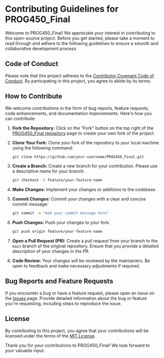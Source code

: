 # Contributing Guidelines for PROG450_Final

Welcome to PROG450_Final! We appreciate your interest in contributing to this open-source project. Before you get started, please take a moment to read through and adhere to the following guidelines to ensure a smooth and collaborative development process.

## Code of Conduct

Please note that this project adheres to the [Contributor Covenant Code of Conduct](CODE_OF_CONDUCT.md). By participating in this project, you agree to abide by its terms.

## How to Contribute

We welcome contributions in the form of bug reports, feature requests, code enhancements, and documentation improvements. Here's how you can contribute:

1. **Fork the Repository:** Click on the "Fork" button on the top right of the [PROG450_Final repository](https://github.com/agart001/PROG450_Final) page to create your own fork of the project.

2. **Clone Your Fork:** Clone your fork of the repository to your local machine using the following command:

   ```bash
   git clone https://github.com/your-username/PROG450_Final.git
   ```

3. **Create a Branch:** Create a new branch for your contribution. Please use a descriptive name for your branch:

   ```bash
   git checkout -b feature/your-feature-name
   ```

4. **Make Changes:** Implement your changes or additions to the codebase.

5. **Commit Changes:** Commit your changes with a clear and concise commit message:

   ```bash
   git commit -m "Add your commit message here"
   ```

6. **Push Changes:** Push your changes to your fork:

   ```bash
   git push origin feature/your-feature-name
   ```

7. **Open a Pull Request (PR):** Create a pull request from your branch to the `main` branch of the original repository. Ensure that you provide a detailed description of your changes in the PR.

8. **Code Review:** Your changes will be reviewed by the maintainers. Be open to feedback and make necessary adjustments if required.

## Bug Reports and Feature Requests

If you encounter a bug or have a feature request, please open an issue on the [Issues](https://github.com/agart001/PROG450_Final/tree/main/ISSUES/ISSUES_TEMPLATE.md) page. Provide detailed information about the bug or feature you're requesting, including steps to reproduce the issue.

## License

By contributing to this project, you agree that your contributions will be licensed under the terms of the [MIT License](LICENSE.txt).

Thank you for your contributions to PROG450_Final! We look forward to your valuable input.
